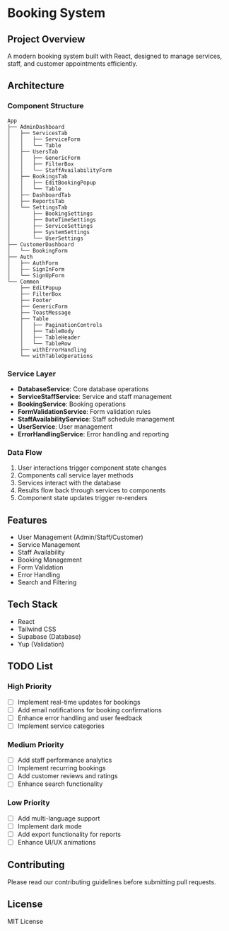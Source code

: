 # Booking System

## Project Overview
A modern booking system built with React, designed to manage services, staff, and customer appointments efficiently.

## Architecture

### Component Structure
```
App
├── AdminDashboard
│   ├── ServicesTab
│   │   ├── ServiceForm
│   │   └── Table
│   ├── UsersTab
│   │   ├── GenericForm
│   │   ├── FilterBox
│   │   └── StaffAvailabilityForm
│   ├── BookingsTab
│   │   ├── EditBookingPopup
│   │   └── Table
│   ├── DashboardTab
│   ├── ReportsTab
│   └── SettingsTab
│       ├── BookingSettings
│       ├── DateTimeSettings
│       ├── ServiceSettings
│       ├── SystemSettings
│       └── UserSettings
├── CustomerDashboard
│   └── BookingForm
├── Auth
│   ├── AuthForm
│   ├── SignInForm
│   └── SignUpForm
└── Common
    ├── EditPopup
    ├── FilterBox
    ├── Footer
    ├── GenericForm
    ├── ToastMessage
    ├── Table
    │   ├── PaginationControls
    │   ├── TableBody
    │   ├── TableHeader
    │   └── TableRow
    ├── withErrorHandling
    └── withTableOperations
```

### Service Layer
- **DatabaseService**: Core database operations
- **ServiceStaffService**: Service and staff management
- **BookingService**: Booking operations
- **FormValidationService**: Form validation rules
- **StaffAvailabilityService**: Staff schedule management
- **UserService**: User management
- **ErrorHandlingService**: Error handling and reporting

### Data Flow
1. User interactions trigger component state changes
2. Components call service layer methods
3. Services interact with the database
4. Results flow back through services to components
5. Component state updates trigger re-renders

## Features
- User Management (Admin/Staff/Customer)
- Service Management
- Staff Availability
- Booking Management
- Form Validation
- Error Handling
- Search and Filtering

## Tech Stack
- React
- Tailwind CSS
- Supabase (Database)
- Yup (Validation)

## TODO List

### High Priority
- [ ] Implement real-time updates for bookings
- [ ] Add email notifications for booking confirmations
- [ ] Enhance error handling and user feedback
- [ ] Implement service categories

### Medium Priority
- [ ] Add staff performance analytics
- [ ] Implement recurring bookings
- [ ] Add customer reviews and ratings
- [ ] Enhance search functionality

### Low Priority
- [ ] Add multi-language support
- [ ] Implement dark mode
- [ ] Add export functionality for reports
- [ ] Enhance UI/UX animations

## Contributing
Please read our contributing guidelines before submitting pull requests.

## License
MIT License
